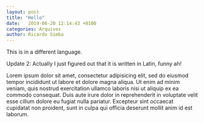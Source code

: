 ```yaml
---
layout: post
title: "Hello"
date:   2019-06-20 12:14:43 +0100
categories: Arquivos
author: Ricardo Simba
---
```




This is in a different language.

Update 2: Actually I just figured out that it is written in Latin, funny ah!

Lorem ipsum dolor sit amet, consectetur adipisicing elit, sed do eiusmod tempor
incididunt ut labore et dolore magna aliqua. Ut enim ad minim veniam, quis
nostrud exercitation ullamco laboris nisi ut aliquip ex ea commodo consequat.
Duis aute irure dolor in reprehenderit in voluptate velit esse cillum dolore eu
fugiat nulla pariatur. Excepteur sint occaecat cupidatat non proident, sunt in
culpa qui officia deserunt mollit anim id est laborum.
